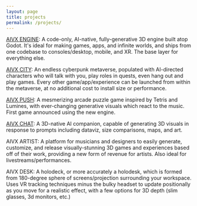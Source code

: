 ```yaml
---
layout: page
title: projects
permalink: /projects/
---
```


[AIVX ENGINE](/engine/): A code-only, AI-native, fully-generative 3D engine built atop Godot. It's ideal for making games, apps, and infinite worlds, and ships from one codebase to consoles/desktop, mobile, and XR. The base layer for everything else.

[AIVX CITY](/city/): An endless cyberpunk metaverse, populated with AI-directed characters who will talk with you, play roles in quests, even hang out and play games. Every other game/app/experience can be launched from within the metaverse, at no additional cost to install size or performance.

[AIVX PUSH](/push/): A mesmerizing arcade puzzle game inspired by Tetris and Lumines, with ever-changing generative visuals which react to the music. First game announced using the new engine. 

[AIVX CHAT](/chat/): A 3D-native AI companion, capable of generating 3D visuals in response to prompts including dataviz, size comparisons, maps, and art. 

AIVX ARTIST: A platform for musicians and designers to easily generate, customize, and release visually-stunning 3D games and experiences based off of their work, providing a new form of revenue for artists. Also ideal for livestreams/performances.

AIVX DESK: A holodeck, or more accurately a holodesk, which is formed from 180-degree sphere of screens/projection surrounding your workspace. Uses VR tracking techniques minus the bulky headset to update positionally as you move for a realistic effect, with a few options for 3D depth (slim glasses, 3d monitors, etc.)
